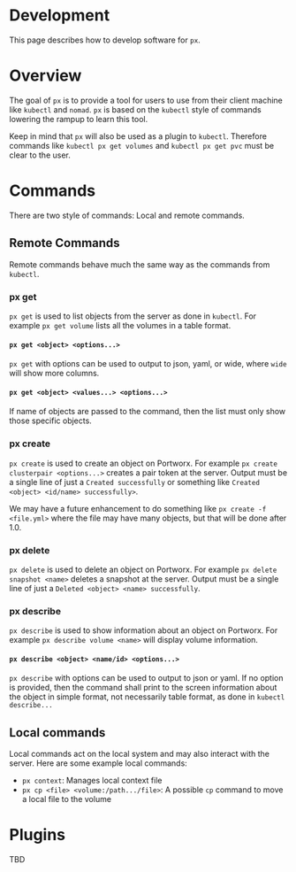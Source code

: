 # Development
This page describes how to develop software for `px`.

# Overview
The goal of `px` is to provide a tool for users to use from their client machine like `kubectl` and `nomad`. `px` is based on the `kubectl` style of commands lowering the rampup to learn this tool.

Keep in mind that `px` will also be used as a plugin to `kubectl`. Therefore commands like `kubectl px get volumes` and `kubectl px get pvc` must be clear to the user.

# Commands
There are two style of commands: Local and remote commands.

## Remote Commands
Remote commands behave much the same way as the commands from `kubectl`.

### px get
`px get` is used to list objects from the server as done in `kubectl`. For example `px get volume` lists all the volumes in a table format.

#### `px get <object> <options...>`
`px get` with options can be used to output to json, yaml, or wide, where `wide` will show more columns.

#### `px get <object> <values...> <options...>`
If name of objects are passed to the command, then the list must only show those specific objects.

### px create
`px create` is used to create an object on Portworx. For example `px create clusterpair <options...>` creates a pair token at the server. Output must be a single line of just a `Created successfully` or something like `Created <object> <id/name> successfully>`.

We may have a future enhancement to do something like `px create -f <file.yml>` where the file may have many objects, but that will be done after 1.0.

### px delete
`px delete` is used to delete an object on Portworx. For example `px delete snapshot <name>` deletes a snapshot at the server. Output must be a single line of just a `Deleted <object> <name> successfully`.

### px describe
`px describe` is used to show information about an object on Portworx. For example `px describe volume <name>` will display volume information.

#### `px describe <object> <name/id> <options...>`
`px describe` with options can be used to output to json or yaml. If no option is provided, then the command shall print to the screen information about the object in simple format, not necessarily table format, as done in `kubectl describe...`

## Local commands
Local commands act on the local system and may also interact with the server. Here are some example local commands:

* `px context`: Manages local context file
* `px cp <file> <volume:/path.../file>`: A possible `cp` command to move a local file to the volume

# Plugins
TBD


